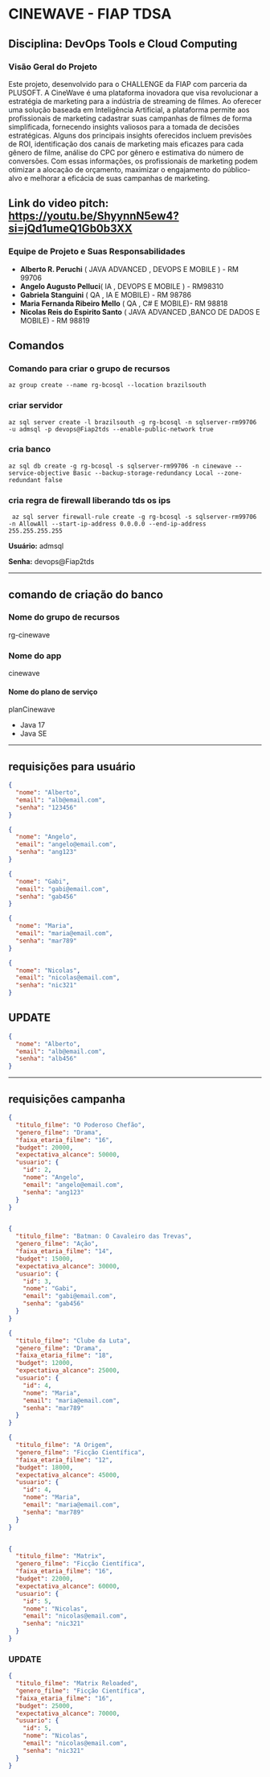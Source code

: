 # CINEWAVE - FIAP TDSA
## Disciplina: DevOps Tools e Cloud Computing

### Visão Geral do Projeto

Este projeto, desenvolvido para o CHALLENGE da FIAP com parceria da PLUSOFT. A CineWave é uma plataforma inovadora que visa revolucionar a estratégia de marketing para a indústria de streaming de filmes. Ao oferecer uma solução baseada em Inteligência Artificial, a plataforma permite aos profissionais de marketing cadastrar suas campanhas de filmes de forma simplificada, fornecendo insights valiosos para a tomada de decisões estratégicas. Alguns dos principais insights oferecidos incluem previsões de ROI, identificação dos canais de marketing mais eficazes para cada gênero de filme, análise do CPC por gênero e estimativa do número de conversões. Com essas informações, os profissionais de marketing podem otimizar a alocação de orçamento, maximizar o engajamento do público-alvo e melhorar a eficácia de suas campanhas de marketing.

## Link do video pitch: https://youtu.be/ShyynnN5ew4?si=jQd1umeQ1Gb0b3XX

### Equipe de Projeto e Suas Responsabilidades

- **Alberto R. Peruchi** ( JAVA ADVANCED , DEVOPS E MOBILE ) - RM 99706
- **Angelo Augusto Pelluci**( IA , DEVOPS E MOBILE ) - RM98310 
- **Gabriela Stanguini** ( QA , IA E MOBILE) - RM 98786
- **Maria Fernanda Ribeiro Mello** ( QA , C# E MOBILE)- RM 98818
- **Nicolas Reis do Espirito Santo** ( JAVA ADVANCED ,BANCO DE DADOS E MOBILE) - RM 98819

## Comandos

### Comando para criar o grupo de recursos

``` az group create --name rg-bcosql --location brazilsouth ```


### criar servidor 
``` az sql server create -l brazilsouth -g rg-bcosql -n sqlserver-rm99706 -u admsql -p devops@Fiap2tds --enable-public-network true ```

### cria banco
``` az sql db create -g rg-bcosql -s sqlserver-rm99706 -n cinewave --service-objective Basic --backup-storage-redundancy Local --zone-redundant false ``` 

### cria regra de firewall liberando tds os ips
``` az sql server firewall-rule create -g rg-bcosql -s sqlserver-rm99706 -n AllowAll --start-ip-address 0.0.0.0 --end-ip-address 255.255.255.255``` 

**Usuário:** 
admsql

**Senha:**
devops@Fiap2tds

___
## comando de criação do banco

### Nome do grupo de recursos
rg-cinewave

### Nome do app
cinewave

#### Nome do plano de serviço
planCinewave

- Java 17 
- Java SE

____
## requisições para usuário

```json
{
  "nome": "Alberto",
  "email": "alb@email.com",
  "senha": "123456"
}

{
  "nome": "Angelo",
  "email": "angelo@email.com",
  "senha": "ang123"
}

{
  "nome": "Gabi",
  "email": "gabi@email.com",
  "senha": "gab456"
}

{
  "nome": "Maria",
  "email": "maria@email.com",
  "senha": "mar789"
}

{
  "nome": "Nicolas",
  "email": "nicolas@email.com",
  "senha": "nic321"
}
```

## UPDATE 
```json
{
  "nome": "Alberto",
  "email": "alb@email.com",
  "senha": "alb456"
}
```
___

## requisições campanha

```json
{
  "titulo_filme": "O Poderoso Chefão",
  "genero_filme": "Drama",
  "faixa_etaria_filme": "16",
  "budget": 20000,
  "expectativa_alcance": 50000,
  "usuario": {
    "id": 2,
    "nome": "Angelo",
    "email": "angelo@email.com",
    "senha": "ang123"
  }
}


{
  "titulo_filme": "Batman: O Cavaleiro das Trevas",
  "genero_filme": "Ação",
  "faixa_etaria_filme": "14",
  "budget": 15000,
  "expectativa_alcance": 30000,
  "usuario": {
    "id": 3,
    "nome": "Gabi",
    "email": "gabi@email.com",
    "senha": "gab456"
  }
}

{
  "titulo_filme": "Clube da Luta",
  "genero_filme": "Drama",
  "faixa_etaria_filme": "18",
  "budget": 12000,
  "expectativa_alcance": 25000,
  "usuario": {
    "id": 4,
    "nome": "Maria",
    "email": "maria@email.com",
    "senha": "mar789"
  }
}

{
  "titulo_filme": "A Origem",
  "genero_filme": "Ficção Científica",
  "faixa_etaria_filme": "12",
  "budget": 18000,
  "expectativa_alcance": 45000,
  "usuario": {
    "id": 4,
    "nome": "Maria",
    "email": "maria@email.com",
    "senha": "mar789"
  }
}


{
  "titulo_filme": "Matrix",
  "genero_filme": "Ficção Científica",
  "faixa_etaria_filme": "16",
  "budget": 22000,
  "expectativa_alcance": 60000,
  "usuario": {
    "id": 5,
    "nome": "Nicolas",
    "email": "nicolas@email.com",
    "senha": "nic321"
  }
}
```

### UPDATE
```json
{
  "titulo_filme": "Matrix Reloaded",
  "genero_filme": "Ficção Científica",
  "faixa_etaria_filme": "16",
  "budget": 25000,
  "expectativa_alcance": 70000,
  "usuario": {
    "id": 5,
    "nome": "Nicolas",
    "email": "nicolas@email.com",
    "senha": "nic321"
  }
}
````
